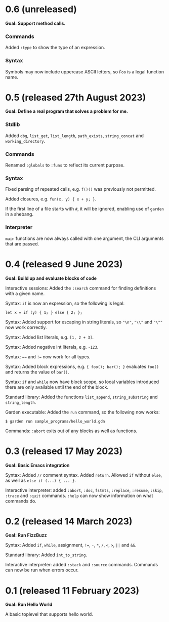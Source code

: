 # 0.6 (unreleased)

**Goal: Support method calls.**

### Commands

Added `:type` to show the type of an expression.

### Syntax

Symbols may now include uppercase ASCII letters, so `Foo` is a legal
function name.

# 0.5 (released 27th August 2023)

**Goal: Define a real program that solves a problem for me.**

### Stdlib

Added `dbg`, `list_get`, `list_length`, `path_exists`, `string_concat`
and `working_directory`.

### Commands

Renamed `:globals` to `:funs` to reflect its current purpose.

### Syntax

Fixed parsing of repeated calls, e.g. `f()()` was previously not
permitted.

Added closures, e.g. `fun(x, y) { x + y; }`.

If the first line of a file starts with `#`, it will be ignored,
enabling use of `garden` in a shebang.

### Interpreter

`main` functions are now always called with one argument, the CLI
arguments that are passed.

# 0.4 (released 9 June 2023)

**Goal: Build up and evaluate blocks of code**

Interactive sessions: Added the `:search` command for finding
definitions with a given name.

Syntax: `if` is now an expression, so the following is legal:

```
let x = if (y) { 1; } else { 2; };
```

Syntax: Added support for escaping in string literals, so `"\n"`,
`"\\"` and `"\""` now work correctly.

Syntax: Added list literals, e.g. `[1, 2 + 3]`.

Syntax: Added negative int literals, e.g. `-123`.

Syntax: `==` and `!=` now work for all types.

Syntax: Added block expressions, e.g. `{ foo(); bar(); }` evaluates
`foo()` and returns the value of `bar()`.

Syntax: `if` and `while` now have block scope, so local variables
introduced there are only available until the end of the block.

Standard library: Added the functions `list_append`,
`string_substring` and `string_length`.

Garden executable: Added the `run` command, so the following now
works:

```
$ garden run sample_programs/hello_world.gdn
```

Commands: `:abort` exits out of any blocks as well as functions.

# 0.3 (released 17 May 2023)

**Goal: Basic Emacs integration**

Syntax: Added `//` comment syntax. Added `return`. Allowed `if`
without `else`, as well as `else if (...) { ... }`.

Interactive interpreter: added `:abort`, `:doc`, `fstmts`, `:replace`,
`:resume`, `:skip`, `:trace` and `:quit` commands. `:help` can now
show information on what commands do.

# 0.2 (released 14 March 2023)

**Goal: Run FizzBuzz**

Syntax: Added `if`, `while`, assignment, `!=`, `-`, `*`, `/`, `<`,
`>`, `||` and `&&`.

Standard library: Added `int_to_string`.

Interactive interpreter: added `:stack` and `:source`
commands. Commands can now be run when errors occur.

# 0.1 (released 11 February 2023)

**Goal: Run Hello World**

A basic toplevel that supports hello world.
